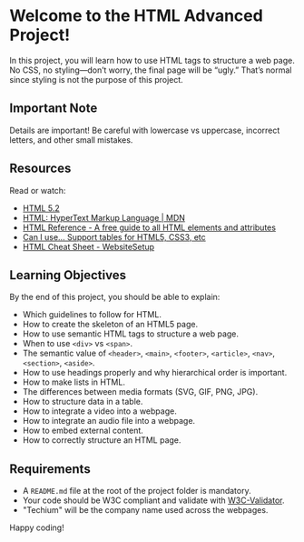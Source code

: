 # Welcome to the HTML Advanced Project!

In this project, you will learn how to use HTML tags to structure a web page. No CSS, no styling—don’t worry, the final page will be “ugly.” That’s normal since styling is not the purpose of this project.

## Important Note
Details are important! Be careful with lowercase vs uppercase, incorrect letters, and other small mistakes.

## Resources
Read or watch:
- [HTML 5.2](https://www.w3.org/TR/html52/)
- [HTML: HyperText Markup Language | MDN](https://developer.mozilla.org/en-US/docs/Web/HTML)
- [HTML Reference - A free guide to all HTML elements and attributes](https://htmlreference.io/)
- [Can I use… Support tables for HTML5, CSS3, etc](https://caniuse.com/)
- [HTML Cheat Sheet - WebsiteSetup](https://websitesetup.org/html5-cheat-sheet/)

## Learning Objectives
By the end of this project, you should be able to explain:
- Which guidelines to follow for HTML.
- How to create the skeleton of an HTML5 page.
- How to use semantic HTML tags to structure a web page.
- When to use `<div>` vs `<span>`.
- The semantic value of `<header>`, `<main>`, `<footer>`, `<article>`, `<nav>`, `<section>`, `<aside>`.
- How to use headings properly and why hierarchical order is important.
- How to make lists in HTML.
- The differences between media formats (SVG, GIF, PNG, JPG).
- How to structure data in a table.
- How to integrate a video into a webpage.
- How to integrate an audio file into a webpage.
- How to embed external content.
- How to correctly structure an HTML page.

## Requirements
- A `README.md` file at the root of the project folder is mandatory.
- Your code should be W3C compliant and validate with [W3C-Validator](https://validator.w3.org/).
- "Techium" will be the company name used across the webpages.

Happy coding!

